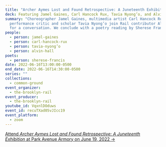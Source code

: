 ```yaml
---
title: "Archer Aymes Lost and Found Retrospective: A Juneteenth Exhibition"
deck: Featuring Jamel Gaines, Carl Hancock Rux, Tavia Nyong’o, and Alvin Hall
summary: "Choreographer Jamel Gaines, multimedia artist Carl Hancock Rux, and
  performance critic and scholar Tavia Nyong’o join Rail contributor Alvin Hall
  for a conversation. We conclude with a poetry reading by Sherese Francis. "
people:
  - person: jamel-gaines
  - person: carl-hancock-rux
  - person: tavia-nyong’o
  - person: alvin-hall
poets:
  - person: sherese-francis
date: 2022-06-16T13:00:00-0500
end_date: 2022-06-16T14:30:00-0500
series: ""
collections:
  - common-ground
event_organizer:
  - the-brooklyn-rail
event_producer:
  - the-brooklyn-rail
youtube_id: VqxnlDOduws
event_id: recuTXad05vJIcc19
event_platform:
  - zoom
---
```

[Attend *Archer Aymes Lost and Found Retrospective:  A Juneteenth Exhibition* at Park Avenue Armory on June 19, 2022 →](https://www.armoryonpark.org/programs_events/detail/archer_aymes_retrospective_a_juneteenth_exhibition)